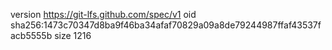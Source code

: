 version https://git-lfs.github.com/spec/v1
oid sha256:1473c70347d8ba9f46ba34afaf70829a09a8de79244987ffaf43537facb5555b
size 1216
